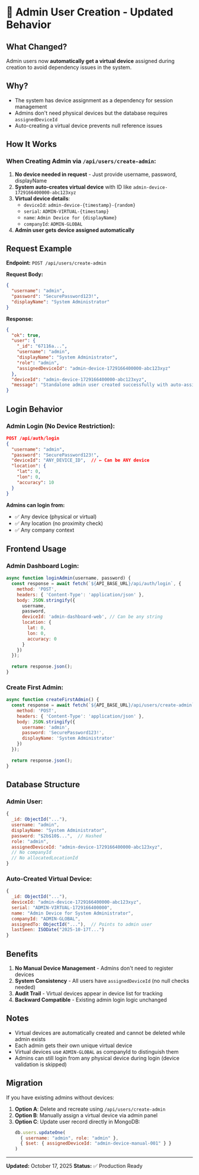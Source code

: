 # 👤 Admin User Creation - Updated Behavior

## What Changed?

Admin users now **automatically get a virtual device** assigned during creation to avoid dependency issues in the system.

## Why?

- The system has device assignment as a dependency for session management
- Admins don't need physical devices but the database requires `assignedDeviceId`
- Auto-creating a virtual device prevents null reference issues

## How It Works

### When Creating Admin via `/api/users/create-admin`:

1. **No device needed in request** - Just provide username, password, displayName
2. **System auto-creates virtual device** with ID like `admin-device-1729166400000-abc123xyz`
3. **Virtual device details**:
   - `deviceId`: `admin-device-{timestamp}-{random}`
   - `serial`: `ADMIN-VIRTUAL-{timestamp}`
   - `name`: `Admin Device for {displayName}`
   - `companyId`: `ADMIN-GLOBAL`
4. **Admin user gets device assigned automatically**

## Request Example

**Endpoint:** `POST /api/users/create-admin`

**Request Body:**
```json
{
  "username": "admin",
  "password": "SecurePassword123!",
  "displayName": "System Administrator"
}
```

**Response:**
```json
{
  "ok": true,
  "user": {
    "_id": "67116a...",
    "username": "admin",
    "displayName": "System Administrator",
    "role": "admin",
    "assignedDeviceId": "admin-device-1729166400000-abc123xyz"
  },
  "deviceId": "admin-device-1729166400000-abc123xyz",
  "message": "Standalone admin user created successfully with auto-assigned device"
}
```

## Login Behavior

### Admin Login (No Device Restriction):
```json
POST /api/auth/login
{
  "username": "admin",
  "password": "SecurePassword123!",
  "deviceId": "ANY_DEVICE_ID",  // ← Can be ANY device
  "location": {
    "lat": 0,
    "lon": 0,
    "accuracy": 10
  }
}
```

**Admins can login from:**
- ✅ Any device (physical or virtual)
- ✅ Any location (no proximity check)
- ✅ Any company context

## Frontend Usage

### Admin Dashboard Login:
```javascript
async function loginAdmin(username, password) {
  const response = await fetch(`${API_BASE_URL}/api/auth/login`, {
    method: 'POST',
    headers: { 'Content-Type': 'application/json' },
    body: JSON.stringify({
      username,
      password,
      deviceId: 'admin-dashboard-web', // Can be any string
      location: {
        lat: 0,
        lon: 0,
        accuracy: 0
      }
    })
  });
  
  return response.json();
}
```

### Create First Admin:
```javascript
async function createFirstAdmin() {
  const response = await fetch(`${API_BASE_URL}/api/users/create-admin`, {
    method: 'POST',
    headers: { 'Content-Type': 'application/json' },
    body: JSON.stringify({
      username: 'admin',
      password: 'SecurePassword123!',
      displayName: 'System Administrator'
    })
  });
  
  return response.json();
}
```

## Database Structure

### Admin User:
```javascript
{
  _id: ObjectId("..."),
  username: "admin",
  displayName: "System Administrator",
  password: "$2b$10$...",  // Hashed
  role: "admin",
  assignedDeviceId: "admin-device-1729166400000-abc123xyz",
  // No companyId
  // No allocatedLocationId
}
```

### Auto-Created Virtual Device:
```javascript
{
  _id: ObjectId("..."),
  deviceId: "admin-device-1729166400000-abc123xyz",
  serial: "ADMIN-VIRTUAL-1729166400000",
  name: "Admin Device for System Administrator",
  companyId: "ADMIN-GLOBAL",
  assignedTo: ObjectId("..."),  // Points to admin user
  lastSeen: ISODate("2025-10-17T...")
}
```

## Benefits

1. **No Manual Device Management** - Admins don't need to register devices
2. **System Consistency** - All users have `assignedDeviceId` (no null checks needed)
3. **Audit Trail** - Virtual devices appear in device list for tracking
4. **Backward Compatible** - Existing admin login logic unchanged

## Notes

- Virtual devices are automatically created and cannot be deleted while admin exists
- Each admin gets their own unique virtual device
- Virtual devices use `ADMIN-GLOBAL` as companyId to distinguish them
- Admins can still login from any physical device during login (device validation is skipped)

## Migration

If you have existing admins without devices:

1. **Option A**: Delete and recreate using `/api/users/create-admin`
2. **Option B**: Manually assign a virtual device via admin panel
3. **Option C**: Update user record directly in MongoDB:
   ```javascript
   db.users.updateOne(
     { username: "admin", role: "admin" },
     { $set: { assignedDeviceId: "admin-device-manual-001" } }
   )
   ```

---

**Updated:** October 17, 2025
**Status:** ✅ Production Ready
